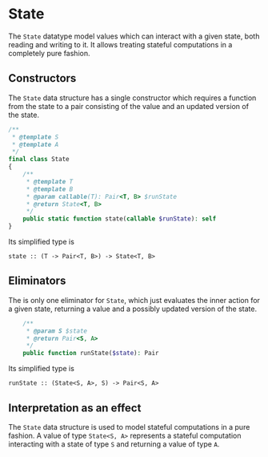 # State

The `State` datatype model values which can interact with a given state, both reading and writing to it. It allows
treating stateful computations in a completely pure fashion.

## Constructors

The `State` data structure has a single constructor which requires a function from the state to a pair consisting of the
value and an updated version of the state.

```php
/**
 * @template S
 * @template A
 */
final class State
{
    /**
     * @template T
     * @template B
     * @param callable(T): Pair<T, B> $runState
     * @return State<T, B>
     */
    public static function state(callable $runState): self
}
```

Its simplified type is

```
state :: (T -> Pair<T, B>) -> State<T, B>
```

## Eliminators

The is only one eliminator for `State`, which just evaluates the inner action for a given state, returning a value and a
possibly updated version of the state.

```php
    /**
     * @param S $state
     * @return Pair<S, A>
     */
    public function runState($state): Pair
```

Its simplified type is

```
runState :: (State<S, A>, S) -> Pair<S, A>
```

## Interpretation as an effect

The `State` data structure is used to model stateful computations in a pure fashion. A value of type `State<S, A>`
represents a stateful computation interacting with a state of type `S` and returning a value of type `A`.
